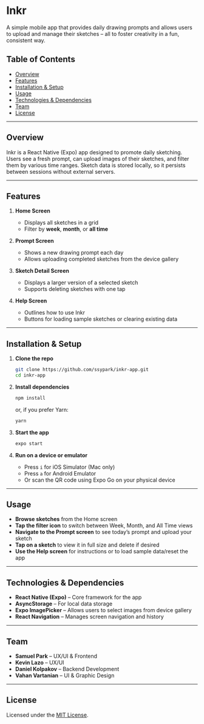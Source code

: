 # Inkr

A simple mobile app that provides daily drawing prompts and allows users to upload and manage their sketches – all to foster creativity in a fun, consistent way.

## Table of Contents
- [Overview](#overview)
- [Features](#features)
- [Installation & Setup](#installation--setup)
- [Usage](#usage)
- [Technologies & Dependencies](#technologies--dependencies)
- [Team](#team)
- [License](#license)

---

## Overview

Inkr is a React Native (Expo) app designed to promote daily sketching. Users see a fresh prompt, can upload images of their sketches, and filter them by various time ranges. Sketch data is stored locally, so it persists between sessions without external servers.

---

## Features

1. **Home Screen**  
   - Displays all sketches in a grid  
   - Filter by **week**, **month**, or **all time**

2. **Prompt Screen**  
   - Shows a new drawing prompt each day  
   - Allows uploading completed sketches from the device gallery

3. **Sketch Detail Screen**  
   - Displays a larger version of a selected sketch  
   - Supports deleting sketches with one tap

4. **Help Screen**  
   - Outlines how to use Inkr  
   - Buttons for loading sample sketches or clearing existing data

---

## Installation & Setup

1. **Clone the repo**
   ```bash
   git clone https://github.com/ssypark/inkr-app.git
   cd inkr-app
   ```

2. **Install dependencies**
   ```bash
   npm install
   ```
   or, if you prefer Yarn:
   ```bash
   yarn
   ```

3. **Start the app**
   ```bash
   expo start
   ```

4. **Run on a device or emulator**
   - Press `i` for iOS Simulator (Mac only)  
   - Press `a` for Android Emulator  
   - Or scan the QR code using Expo Go on your physical device

---

## Usage

- **Browse sketches** from the Home screen  
- **Tap the filter icon** to switch between Week, Month, and All Time views  
- **Navigate to the Prompt screen** to see today’s prompt and upload your sketch  
- **Tap on a sketch** to view it in full size and delete if desired  
- **Use the Help screen** for instructions or to load sample data/reset the app

---

## Technologies & Dependencies

- **React Native (Expo)** – Core framework for the app  
- **AsyncStorage** – For local data storage  
- **Expo ImagePicker** – Allows users to select images from device gallery  
- **React Navigation** – Manages screen navigation and history

---

## Team

- **Samuel Park** – UX/UI & Frontend  
- **Kevin Lazo** – UX/UI  
- **Daniel Kolpakov** – Backend Development  
- **Vahan Vartanian** – UI & Graphic Design

---

## License

Licensed under the [MIT License](LICENSE).
